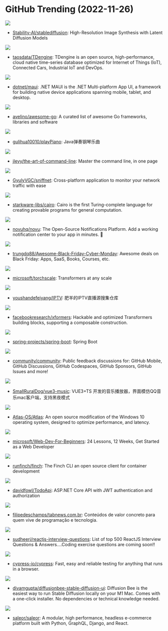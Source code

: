 # GitHub Trending (2022-11-26)

![](https://img.shields.io/badge/Python-New%20504-green?style=flat-square&logo=appveyor)
- [Stability-AI/stablediffusion](https://github.com/Stability-AI/stablediffusion): High-Resolution Image Synthesis with Latent Diffusion Models

![](https://img.shields.io/badge/C-New%2062-green?style=flat-square&logo=appveyor)
- [taosdata/TDengine](https://github.com/taosdata/TDengine): TDengine is an open source, high-performance, cloud native time-series database optimized for Internet of Things (IoT), Connected Cars, Industrial IoT and DevOps.

![](https://img.shields.io/badge/C%23-New%2012-green?style=flat-square&logo=appveyor)
- [dotnet/maui](https://github.com/dotnet/maui): .NET MAUI is the .NET Multi-platform App UI, a framework for building native device applications spanning mobile, tablet, and desktop.

![](https://img.shields.io/badge/Go-New%2068-green?style=flat-square&logo=appveyor)
- [avelino/awesome-go](https://github.com/avelino/awesome-go): A curated list of awesome Go frameworks, libraries and software

![](https://img.shields.io/badge/Java-New%2018-green?style=flat-square&logo=appveyor)
- [gulihua10010/playPiano](https://github.com/gulihua10010/playPiano): Java弹奏钢琴乐曲

![](https://img.shields.io/badge/none-New%201-green?style=flat-square&logo=appveyor)
- [jlevy/the-art-of-command-line](https://github.com/jlevy/the-art-of-command-line): Master the command line, in one page

![](https://img.shields.io/badge/Rust-New%20263-green?style=flat-square&logo=appveyor)
- [GyulyVGC/sniffnet](https://github.com/GyulyVGC/sniffnet): Cross-platform application to monitor your network traffic with ease

![](https://img.shields.io/badge/Rust-New%2047-green?style=flat-square&logo=appveyor)
- [starkware-libs/cairo](https://github.com/starkware-libs/cairo): Cairo is the first Turing-complete language for creating provable programs for general computation.

![](https://img.shields.io/badge/TypeScript-New%20202-green?style=flat-square&logo=appveyor)
- [novuhq/novu](https://github.com/novuhq/novu): The Open-Source Notifications Platform. Add a working notification center to your app in minutes. 🚀

![](https://img.shields.io/badge/none-New%20307-green?style=flat-square&logo=appveyor)
- [trungdq88/Awesome-Black-Friday-Cyber-Monday](https://github.com/trungdq88/Awesome-Black-Friday-Cyber-Monday): Awesome deals on Black Friday: Apps, SaaS, Books, Courses, etc.

![](https://img.shields.io/badge/Python-New%2063-green?style=flat-square&logo=appveyor)
- [microsoft/torchscale](https://github.com/microsoft/torchscale): Transformers at any scale

![](https://img.shields.io/badge/PHP-New%2098-green?style=flat-square&logo=appveyor)
- [youshandefeiyang/IPTV](https://github.com/youshandefeiyang/IPTV): 肥羊的IPTV直播源搜集仓库

![](https://img.shields.io/badge/Python-New%2024-green?style=flat-square&logo=appveyor)
- [facebookresearch/xformers](https://github.com/facebookresearch/xformers): Hackable and optimized Transformers building blocks, supporting a composable construction.

![](https://img.shields.io/badge/Java-New%2058-green?style=flat-square&logo=appveyor)
- [spring-projects/spring-boot](https://github.com/spring-projects/spring-boot): Spring Boot

![](https://img.shields.io/badge/none-New%2010-green?style=flat-square&logo=appveyor)
- [community/community](https://github.com/community/community): Public feedback discussions for: GitHub Mobile, GitHub Discussions, GitHub Codespaces, GitHub Sponsors, GitHub Issues and more!

![](https://img.shields.io/badge/Vue-New%2020-green?style=flat-square&logo=appveyor)
- [SmallRuralDog/vue3-music](https://github.com/SmallRuralDog/vue3-music): VUE3+TS 开发的音乐播放器，界面模仿QQ音乐mac客户端，支持黑夜模式

![](https://img.shields.io/badge/Batchfile-New%20245-green?style=flat-square&logo=appveyor)
- [Atlas-OS/Atlas](https://github.com/Atlas-OS/Atlas): An open source modification of the Windows 10 operating system, designed to optimize performance, and latency.

![](https://img.shields.io/badge/JavaScript-New%20170-green?style=flat-square&logo=appveyor)
- [microsoft/Web-Dev-For-Beginners](https://github.com/microsoft/Web-Dev-For-Beginners): 24 Lessons, 12 Weeks, Get Started as a Web Developer

![](https://img.shields.io/badge/Go-New%20151-green?style=flat-square&logo=appveyor)
- [runfinch/finch](https://github.com/runfinch/finch): The Finch CLI an open source client for container development

![](https://img.shields.io/badge/C%23-New%2034-green?style=flat-square&logo=appveyor)
- [davidfowl/TodoApi](https://github.com/davidfowl/TodoApi): ASP.NET Core API with JWT authentication and authorization

![](https://img.shields.io/badge/HTML-New%20299-green?style=flat-square&logo=appveyor)
- [filipedeschamps/tabnews.com.br](https://github.com/filipedeschamps/tabnews.com.br): Conteúdos de valor concreto para quem vive de programação e tecnologia.

![](https://img.shields.io/badge/JavaScript-New%2025-green?style=flat-square&logo=appveyor)
- [sudheerj/reactjs-interview-questions](https://github.com/sudheerj/reactjs-interview-questions): List of top 500 ReactJS Interview Questions & Answers....Coding exercise questions are coming soon!!

![](https://img.shields.io/badge/JavaScript-New%209-green?style=flat-square&logo=appveyor)
- [cypress-io/cypress](https://github.com/cypress-io/cypress): Fast, easy and reliable testing for anything that runs in a browser.

![](https://img.shields.io/badge/JavaScript-New%2028-green?style=flat-square&logo=appveyor)
- [divamgupta/diffusionbee-stable-diffusion-ui](https://github.com/divamgupta/diffusionbee-stable-diffusion-ui): Diffusion Bee is the easiest way to run Stable Diffusion locally on your M1 Mac. Comes with a one-click installer. No dependencies or technical knowledge needed.

![](https://img.shields.io/badge/Python-New%2010-green?style=flat-square&logo=appveyor)
- [saleor/saleor](https://github.com/saleor/saleor): A modular, high performance, headless e-commerce platform built with Python, GraphQL, Django, and React.

